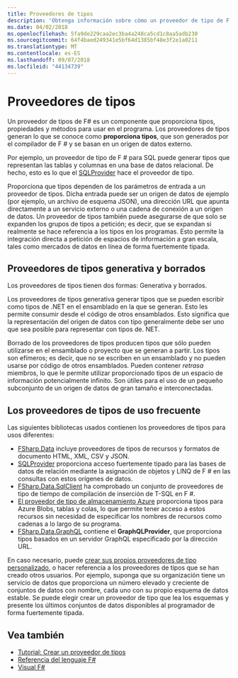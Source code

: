 ```yaml
---
title: Proveedores de tipos
description: 'Obtenga información sobre cómo un proveedor de tipo de F # es un componente que proporciona tipos, propiedades y métodos para su uso en los programas.'
ms.date: 04/02/2018
ms.openlocfilehash: 5fa9de229caa2ec3ba4a248ca5cd1c8aa5adb230
ms.sourcegitcommit: 64f4baed249341e5bf64d1385bf48e3f2e1a0211
ms.translationtype: MT
ms.contentlocale: es-ES
ms.lasthandoff: 09/07/2018
ms.locfileid: "44134739"
---
```

# <a name="type-providers"></a>Proveedores de tipos

Un proveedor de tipos de F# es un componente que proporciona tipos, propiedades y métodos para usar en el programa. Los proveedores de tipos generan lo que se conoce como **proporciona tipos**, que son generados por el compilador de F # y se basan en un origen de datos externo.

Por ejemplo, un proveedor de tipo de F # para SQL puede generar tipos que representan las tablas y columnas en una base de datos relacional. De hecho, esto es lo que el [SQLProvider](https://fsprojects.github.io/SQLProvider/) hace el proveedor de tipo.

Proporciona que tipos dependen de los parámetros de entrada a un proveedor de tipos. Dicha entrada puede ser un origen de datos de ejemplo (por ejemplo, un archivo de esquema JSON), una dirección URL que apunta directamente a un servicio externo o una cadena de conexión a un origen de datos. Un proveedor de tipos también puede asegurarse de que solo se expanden los grupos de tipos a petición; es decir, que se expandan si realmente se hace referencia a los tipos en los programas. Esto permite la integración directa a petición de espacios de información a gran escala, tales como mercados de datos en línea de forma fuertemente tipada.

## <a name="generative-and-erased-type-providers"></a>Proveedores de tipos generativa y borrados

Los proveedores de tipos tienen dos formas: Generativa y borrados.

Los proveedores de tipos generativa generar tipos que se pueden escribir como tipos de .NET en el ensamblado en la que se generan. Esto les permite consumir desde el código de otros ensamblados. Esto significa que la representación del origen de datos con tipo generalmente debe ser uno que sea posible para representar con tipos de. NET.

Borrado de los proveedores de tipos producen tipos que sólo pueden utilizarse en el ensamblado o proyecto que se generan a partir. Los tipos son efímeros; es decir, que no se escriben en un ensamblado y no pueden usarse por código de otros ensamblados. Pueden contener *retrasa* miembros, lo que le permite utilizar proporcionado tipos de un espacio de información potencialmente infinito. Son útiles para el uso de un pequeño subconjunto de un origen de datos de gran tamaño e interconectadas.

## <a name="commonly-used-type-providers"></a>Los proveedores de tipos de uso frecuente

Las siguientes bibliotecas usados contienen los proveedores de tipos para usos diferentes:

- [FSharp.Data](https://fsharp.github.io/FSharp.Data/) incluye proveedores de tipos de recursos y formatos de documento HTML, XML, CSV y JSON.
- [SQLProvider](https://fsprojects.github.io/SQLProvider/) proporciona acceso fuertemente tipado para las bases de datos de relación mediante la asignación de objetos y LINQ de F # en las consultas con estos orígenes de datos.
- [FSharp.Data.SqlClient](https://fsprojects.github.io/FSharp.Data.SqlClient/) ha comprobado un conjunto de proveedores de tipo de tiempo de compilación de inserción de T-SQL en F #.
- [El proveedor de tipo de almacenamiento Azure](https://fsprojects.github.io/AzureStorageTypeProvider/) proporciona tipos para Azure Blobs, tablas y colas, lo que permite tener acceso a estos recursos sin necesidad de especificar los nombres de recursos como cadenas a lo largo de su programa.
- [FSharp.Data.GraphQL](https://fsprojects.github.io/FSharp.Data.GraphQL/index.html) contiene el **GraphQLProvider**, que proporciona tipos basados en un servidor GraphQL especificado por la dirección URL.

En caso necesario, puede [crear sus propios proveedores de tipo personalizado](creating-a-type-provider.md), o hacer referencia a los proveedores de tipos que se han creado otros usuarios. Por ejemplo, suponga que su organización tiene un servicio de datos que proporciona un número elevado y creciente de conjuntos de datos con nombre, cada uno con su propio esquema de datos estable. Se puede elegir crear un proveedor de tipo que lea los esquemas y presente los últimos conjuntos de datos disponibles al programador de forma fuertemente tipada.

## <a name="see-also"></a>Vea también

- [Tutorial: Crear un proveedor de tipos](creating-a-type-provider.md)
- [Referencia del lenguaje F#](../../language-reference/index.md)
- [Visual F#](../../index.md)
